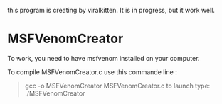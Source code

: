 this program is creating by viralkitten.
It is in progress, but it work well.

# MSFVenomCreator
To work, you need to have msfvenom installed on your computer.

To compile MSFVenomCreator.c use this commande line : 
> gcc -o MSFVenomCreator  MSFVenomCreator.c
to launch  type:
> ./MSFVenomCreator
